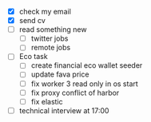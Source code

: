 - [x] check my email
- [x] send cv
- [ ] read something new
	- [ ] twitter jobs
	- [ ] remote jobs
- [ ] Eco task 
	- [ ] create financial eco wallet seeder
	- [ ] update fava price
	- [ ] fix worker 3 read only in os start
	- [ ] fix proxy conflict of harbor
	- [ ] fix elastic
- [ ] technical interview at 17:00